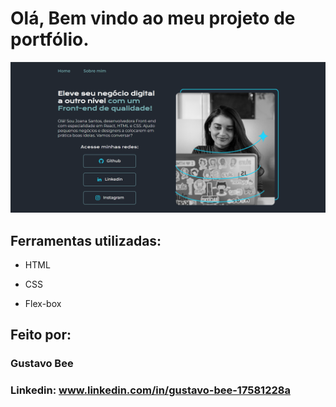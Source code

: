# Olá, Bem vindo ao meu projeto de portfólio.

![alt text](image.png)

## Ferramentas utilizadas:

* HTML

* CSS

* Flex-box

## Feito por:

### Gustavo Bee

### Linkedin: www.linkedin.com/in/gustavo-bee-17581228a
